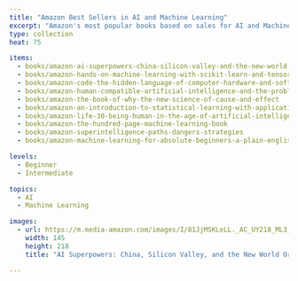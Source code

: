 ```yaml
---
title: "Amazon Best Sellers in AI and Machine Learning"
excerpt: "Amazon's most popular books based on sales for AI and Machine Learning."
type: collection
heat: 75

items:
  - books/amazon-ai-superpowers-china-silicon-valley-and-the-new-world-order
  - books/amazon-hands-on-machine-learning-with-scikit-learn-and-tensorflow-concepts-tools-and-techniques-to-build-intelligent-systems
  - books/amazon-code-the-hidden-language-of-computer-hardware-and-software
  - books/amazon-human-compatible-artificial-intelligence-and-the-problem-of-control
  - books/amazon-the-book-of-why-the-new-science-of-cause-and-effect
  - books/amazon-an-introduction-to-statistical-learning-with-applications-in-r-springer-texts-in-statistics
  - books/amazon-life-30-being-human-in-the-age-of-artificial-intelligence
  - books/amazon-the-hundred-page-machine-learning-book
  - books/amazon-superintelligence-paths-dangers-strategies
  - books/amazon-machine-learning-for-absolute-beginners-a-plain-english-introduction-machine-learning-from-scratch

levels:
  - Beginner
  - Intermediate

topics:
  - AI
  - Machine Learning

images:
  - url: https://m.media-amazon.com/images/I/81JjMSKLeLL._AC_UY218_ML3_.jpg
    width: 145
    height: 218
    title: "AI Superpowers: China, Silicon Valley, and the New World Order"

---
```


